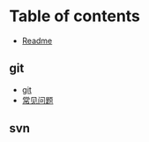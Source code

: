 # Table of contents

* [Readme](README.md)

## git

* [git](git/git.md)
* [常见问题](git/chang-jian-wen-ti.md)

## svn

